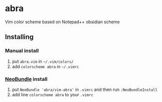 abra
====

Vim color scheme based on Notepad++ obsidian scheme

## Installing

### Manual install

1. put `abra.vim` in `~/.vim/colors/`
2. add `colorscheme abra` in `~/.vimrc`

### [NeoBundle](https://github.com/Shougo/neobundle.vim) install

1. put `NeoBundle 'abra/vim-abra'` in `.vimrc` and then run `:NeoBundleInstall`
2. add line `colorscheme abra` to your `.vimrc`


